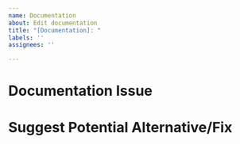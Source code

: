 ```yaml
---
name: Documentation
about: Edit documentation
title: "[Documentation]: "
labels: ''
assignees: ''

---
```


# Documentation Issue

# Suggest Potential Alternative/Fix
